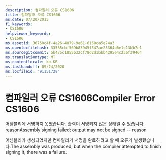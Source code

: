 ```yaml
---
description: 컴파일러 오류 CS1606
title: 컴파일러 오류 CS1606
ms.date: 07/20/2015
f1_keywords:
- CS1606
helpviewer_keywords:
- CS1606
ms.assetid: 36758c4f-4e26-4879-9e61-6158ca5e74a3
ms.openlocfilehash: 33585cbf569b83945f547ae25364b6e1c13bb7e1
ms.sourcegitcommit: 5b475c1855b32cf78d2d1bbb4295e4c236f39464
ms.translationtype: MT
ms.contentlocale: ko-KR
ms.lasthandoff: 09/24/2020
ms.locfileid: "91151729"
---
```

# <a name="compiler-error-cs1606"></a><span data-ttu-id="dc967-103">컴파일러 오류 CS1606</span><span class="sxs-lookup"><span data-stu-id="dc967-103">Compiler Error CS1606</span></span>

<span data-ttu-id="dc967-104">어셈블리에 서명하지 못했습니다. 출력이 서명되지 않은 상태일 수 있습니다. reason</span><span class="sxs-lookup"><span data-stu-id="dc967-104">Assembly signing failed; output may not be signed -- reason</span></span>  
  
 <span data-ttu-id="dc967-105">어셈블리가 생성되었지만 컴파일러가 서명을 완료하려고 할 때 오류가 발생했습니다.</span><span class="sxs-lookup"><span data-stu-id="dc967-105">The assembly was produced, but when the compiler attempted to finish signing it, there was a failure.</span></span>
